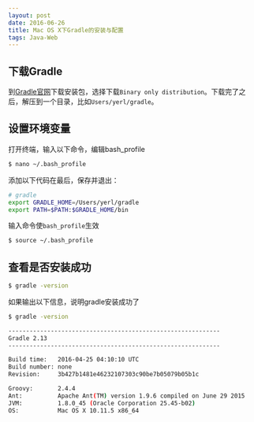```yaml
---
layout: post
date: 2016-06-26
title: Mac OS X下Gradle的安装与配置
tags: Java-Web
---
```


## 下载Gradle
到[Gradle官网](http://gradle.org/download)下载安装包，选择下载`Binary only distribution`。下载完了之后，解压到一个目录，比如`Users/yerl/gradle`。

## 设置环境变量
打开终端，输入以下命令，编辑bash_profile

```bash
$ nano ~/.bash_profile
```
添加以下代码在最后，保存并退出：

```bash
# gradle
export GRADLE_HOME=/Users/yerl/gradle 
export PATH=$PATH:$GRADLE_HOME/bin
```

输入命令使`bash_profile`生效

```bash
$ source ~/.bash_profile
```

## 查看是否安装成功

```bash
$ gradle -version
```
如果输出以下信息，说明gradle安装成功了

```bash
$ gradle -version

------------------------------------------------------------
Gradle 2.13
------------------------------------------------------------

Build time:   2016-04-25 04:10:10 UTC
Build number: none
Revision:     3b427b1481e46232107303c90be7b05079b05b1c

Groovy:       2.4.4
Ant:          Apache Ant(TM) version 1.9.6 compiled on June 29 2015
JVM:          1.8.0_45 (Oracle Corporation 25.45-b02)
OS:           Mac OS X 10.11.5 x86_64
```